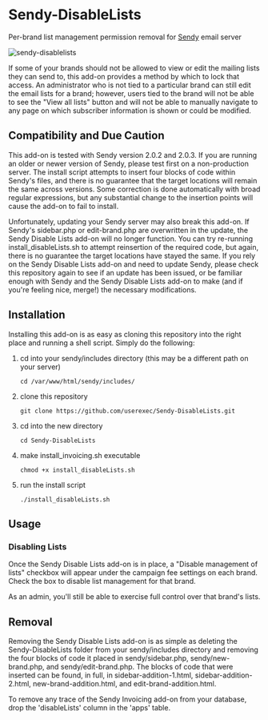 # Sendy-DisableLists

Per-brand list management permission removal for [Sendy](http://sendy.co) email server

![sendy-disablelists](https://cloud.githubusercontent.com/assets/5970137/8307848/92b5cc5a-1986-11e5-823a-422d65024cc2.png)

If some of your brands should not be allowed to view or edit the mailing lists they can send to, this add-on provides a method by which to lock that access. An administrator who is not tied to a particular brand can still edit the email lists for a brand; however, users tied to the brand will not be able to see the "View all lists" button and will not be able to manually navigate to any page on which subscriber information is shown or could be modified.

## Compatibility and Due Caution

This add-on is tested with Sendy version 2.0.2 and 2.0.3. If you are running an older or newer version of Sendy, please test first on a non-production server. The install script attempts to insert four blocks of code within Sendy's files, and there is no guarantee that the target locations will remain the same across versions. Some correction is done automatically with broad regular expressions, but any substantial change to the insertion points will cause the add-on to fail to install.

Unfortunately, updating your Sendy server may also break this add-on. If Sendy's sidebar.php or edit-brand.php are overwritten in the update, the Sendy Disable Lists add-on will no longer function. You can try re-running install_disableLists.sh to attempt reinsertion of the required code, but again, there is no guarantee the target locations have stayed the same. If you rely on the Sendy Disable Lists add-on and need to update Sendy, please check this repository again to see if an update has been issued, or be familiar enough with Sendy and the Sendy Disable Lists add-on to make (and if you're feeling nice, merge!) the necessary modifications.

## Installation

Installing this add-on is as easy as cloning this repository into the right place and running a shell script. Simply do the following:

1. cd into your sendy/includes directory (this may be a different path on your server)

    ```
    cd /var/www/html/sendy/includes/
    ```


2. clone this repository

    ```
    git clone https://github.com/userexec/Sendy-DisableLists.git
    ```
    
    
3. cd into the new directory

    ```
    cd Sendy-DisableLists
    ```
    
    
4. make install_invoicing.sh executable

    ```
    chmod +x install_disableLists.sh
    ```
    
    
5. run the install script

    ```
    ./install_disableLists.sh
    ```


## Usage

### Disabling Lists

Once the Sendy Disable Lists add-on is in place, a "Disable management of lists" checkbox will appear under the campaign fee settings on each brand. Check the box to disable list management for that brand.

As an admin, you'll still be able to exercise full control over that brand's lists.

## Removal

Removing the Sendy Disable Lists add-on is as simple as deleting the Sendy-DisableLists folder from your sendy/includes directory and removing the four blocks of code it placed in sendy/sidebar.php, sendy/new-brand.php, and sendy/edit-brand.php. The blocks of code that were inserted can be found, in full, in sidebar-addition-1.html, sidebar-addition-2.html, new-brand-addition.html, and edit-brand-addition.html.

To remove any trace of the Sendy Invoicing add-on from your database, drop the 'disableLists' column in the 'apps' table.